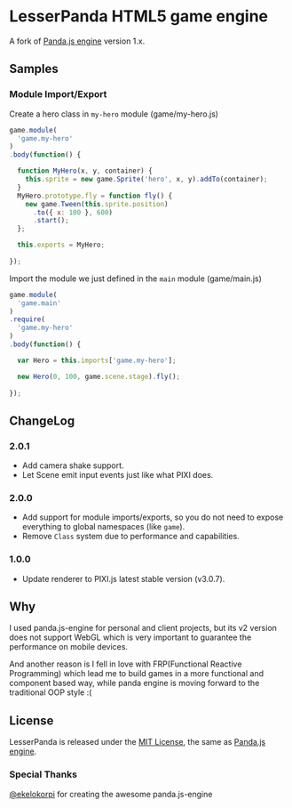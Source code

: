 # LesserPanda HTML5 game engine

A fork of [Panda.js engine](http://www.pandajs.net) version 1.x.

## Samples

### Module Import/Export

Create a hero class in `my-hero` module (game/my-hero.js)

```javascript
game.module(
  'game.my-hero'
)
.body(function() {

  function MyHero(x, y, container) {
    this.sprite = new game.Sprite('hero', x, y).addTo(container);
  }
  MyHero.prototype.fly = function fly() {
    new game.Tween(this.sprite.position)
      .to({ x: 100 }, 600)
      .start();
  };

  this.exports = MyHero;
  
});
```

Import the module we just defined in the `main` module (game/main.js)

```javascript
game.module(
  'game.main'
)
.require(
  'game.my-hero'
)
.body(function() {

  var Hero = this.imports['game.my-hero'];

  new Hero(0, 100, game.scene.stage).fly();
  
});
```

## ChangeLog

### 2.0.1

- Add camera shake support.
- Let Scene emit input events just like what PIXI does.

### 2.0.0

- Add support for module imports/exports, so you do not need to expose everything to global namespaces (like `game`).
- Remove `Class` system due to performance and capabilities.

### 1.0.0

- Update renderer to PIXI.js latest stable version (v3.0.7).

## Why

I used panda.js-engine for personal and client projects, but its
v2 version does not support WebGL which is very important to guarantee 
the performance on mobile devices.

And another reason is I fell in love with FRP(Functional Reactive Programming)
which lead me to build games in a more functional and component based way, while
panda engine is moving forward to the traditional OOP style :(

## License

LesserPanda is released under the [MIT License](http://opensource.org/licenses/MIT), the same
as [Panda.js engine](http://www.pandajs.net).

### Special Thanks

[@ekelokorpi](https://github.com/ekelokorpi) for creating the awesome panda.js-engine
